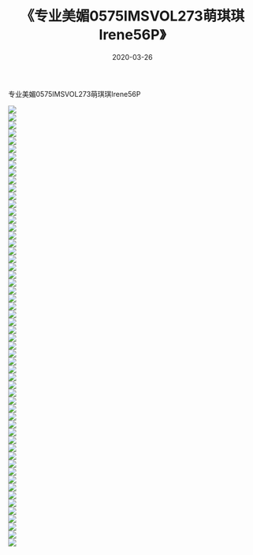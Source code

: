 ﻿---
layout: post
title:  《专业美媚0575IMSVOL273萌琪琪Irene56P》
date:   2020-03-26
img: http://pic.660000.xyz/1:/性感/2020/专业美媚0575IMSVOL273萌琪琪Irene56P/000.jpg
categories: [美女, 清纯, 唯美]
---

专业美媚0575IMSVOL273萌琪琪Irene56P

  ![](http://pic.660000.xyz/1:/性感/2020/专业美媚0575IMSVOL273萌琪琪Irene56P/001.jpg) <br> ![](http://pic.660000.xyz/1:/性感/2020/专业美媚0575IMSVOL273萌琪琪Irene56P/002.jpg) <br> ![](http://pic.660000.xyz/1:/性感/2020/专业美媚0575IMSVOL273萌琪琪Irene56P/003.jpg) <br> ![](http://pic.660000.xyz/1:/性感/2020/专业美媚0575IMSVOL273萌琪琪Irene56P/004.jpg) <br> ![](http://pic.660000.xyz/1:/性感/2020/专业美媚0575IMSVOL273萌琪琪Irene56P/005.jpg) <br> ![](http://pic.660000.xyz/1:/性感/2020/专业美媚0575IMSVOL273萌琪琪Irene56P/006.jpg) <br> ![](http://pic.660000.xyz/1:/性感/2020/专业美媚0575IMSVOL273萌琪琪Irene56P/007.jpg) <br> ![](http://pic.660000.xyz/1:/性感/2020/专业美媚0575IMSVOL273萌琪琪Irene56P/008.jpg) <br> ![](http://pic.660000.xyz/1:/性感/2020/专业美媚0575IMSVOL273萌琪琪Irene56P/009.jpg) <br> ![](http://pic.660000.xyz/1:/性感/2020/专业美媚0575IMSVOL273萌琪琪Irene56P/010.jpg) <br> ![](http://pic.660000.xyz/1:/性感/2020/专业美媚0575IMSVOL273萌琪琪Irene56P/011.jpg) <br> ![](http://pic.660000.xyz/1:/性感/2020/专业美媚0575IMSVOL273萌琪琪Irene56P/012.jpg) <br> ![](http://pic.660000.xyz/1:/性感/2020/专业美媚0575IMSVOL273萌琪琪Irene56P/013.jpg) <br> ![](http://pic.660000.xyz/1:/性感/2020/专业美媚0575IMSVOL273萌琪琪Irene56P/014.jpg) <br> ![](http://pic.660000.xyz/1:/性感/2020/专业美媚0575IMSVOL273萌琪琪Irene56P/015.jpg) <br> ![](http://pic.660000.xyz/1:/性感/2020/专业美媚0575IMSVOL273萌琪琪Irene56P/016.jpg) <br> ![](http://pic.660000.xyz/1:/性感/2020/专业美媚0575IMSVOL273萌琪琪Irene56P/017.jpg) <br> ![](http://pic.660000.xyz/1:/性感/2020/专业美媚0575IMSVOL273萌琪琪Irene56P/018.jpg) <br> ![](http://pic.660000.xyz/1:/性感/2020/专业美媚0575IMSVOL273萌琪琪Irene56P/019.jpg) <br> ![](http://pic.660000.xyz/1:/性感/2020/专业美媚0575IMSVOL273萌琪琪Irene56P/020.jpg) <br> ![](http://pic.660000.xyz/1:/性感/2020/专业美媚0575IMSVOL273萌琪琪Irene56P/021.jpg) <br> ![](http://pic.660000.xyz/1:/性感/2020/专业美媚0575IMSVOL273萌琪琪Irene56P/022.jpg) <br> ![](http://pic.660000.xyz/1:/性感/2020/专业美媚0575IMSVOL273萌琪琪Irene56P/023.jpg) <br> ![](http://pic.660000.xyz/1:/性感/2020/专业美媚0575IMSVOL273萌琪琪Irene56P/024.jpg) <br> ![](http://pic.660000.xyz/1:/性感/2020/专业美媚0575IMSVOL273萌琪琪Irene56P/025.jpg) <br> ![](http://pic.660000.xyz/1:/性感/2020/专业美媚0575IMSVOL273萌琪琪Irene56P/026.jpg) <br> ![](http://pic.660000.xyz/1:/性感/2020/专业美媚0575IMSVOL273萌琪琪Irene56P/027.jpg) <br> ![](http://pic.660000.xyz/1:/性感/2020/专业美媚0575IMSVOL273萌琪琪Irene56P/028.jpg) <br> ![](http://pic.660000.xyz/1:/性感/2020/专业美媚0575IMSVOL273萌琪琪Irene56P/029.jpg) <br> ![](http://pic.660000.xyz/1:/性感/2020/专业美媚0575IMSVOL273萌琪琪Irene56P/030.jpg) <br> ![](http://pic.660000.xyz/1:/性感/2020/专业美媚0575IMSVOL273萌琪琪Irene56P/031.jpg) <br> ![](http://pic.660000.xyz/1:/性感/2020/专业美媚0575IMSVOL273萌琪琪Irene56P/032.jpg) <br> ![](http://pic.660000.xyz/1:/性感/2020/专业美媚0575IMSVOL273萌琪琪Irene56P/033.jpg) <br> ![](http://pic.660000.xyz/1:/性感/2020/专业美媚0575IMSVOL273萌琪琪Irene56P/034.jpg) <br> ![](http://pic.660000.xyz/1:/性感/2020/专业美媚0575IMSVOL273萌琪琪Irene56P/035.jpg) <br> ![](http://pic.660000.xyz/1:/性感/2020/专业美媚0575IMSVOL273萌琪琪Irene56P/036.jpg) <br> ![](http://pic.660000.xyz/1:/性感/2020/专业美媚0575IMSVOL273萌琪琪Irene56P/037.jpg) <br> ![](http://pic.660000.xyz/1:/性感/2020/专业美媚0575IMSVOL273萌琪琪Irene56P/038.jpg) <br> ![](http://pic.660000.xyz/1:/性感/2020/专业美媚0575IMSVOL273萌琪琪Irene56P/039.jpg) <br> ![](http://pic.660000.xyz/1:/性感/2020/专业美媚0575IMSVOL273萌琪琪Irene56P/040.jpg) <br> ![](http://pic.660000.xyz/1:/性感/2020/专业美媚0575IMSVOL273萌琪琪Irene56P/041.jpg) <br> ![](http://pic.660000.xyz/1:/性感/2020/专业美媚0575IMSVOL273萌琪琪Irene56P/042.jpg) <br> ![](http://pic.660000.xyz/1:/性感/2020/专业美媚0575IMSVOL273萌琪琪Irene56P/043.jpg) <br> ![](http://pic.660000.xyz/1:/性感/2020/专业美媚0575IMSVOL273萌琪琪Irene56P/044.jpg) <br> ![](http://pic.660000.xyz/1:/性感/2020/专业美媚0575IMSVOL273萌琪琪Irene56P/045.jpg) <br> ![](http://pic.660000.xyz/1:/性感/2020/专业美媚0575IMSVOL273萌琪琪Irene56P/046.jpg) <br> ![](http://pic.660000.xyz/1:/性感/2020/专业美媚0575IMSVOL273萌琪琪Irene56P/047.jpg) <br> ![](http://pic.660000.xyz/1:/性感/2020/专业美媚0575IMSVOL273萌琪琪Irene56P/048.jpg) <br> ![](http://pic.660000.xyz/1:/性感/2020/专业美媚0575IMSVOL273萌琪琪Irene56P/049.jpg) <br> ![](http://pic.660000.xyz/1:/性感/2020/专业美媚0575IMSVOL273萌琪琪Irene56P/050.jpg) <br> ![](http://pic.660000.xyz/1:/性感/2020/专业美媚0575IMSVOL273萌琪琪Irene56P/051.jpg) <br> ![](http://pic.660000.xyz/1:/性感/2020/专业美媚0575IMSVOL273萌琪琪Irene56P/052.jpg) <br> ![](http://pic.660000.xyz/1:/性感/2020/专业美媚0575IMSVOL273萌琪琪Irene56P/053.jpg) <br> ![](http://pic.660000.xyz/1:/性感/2020/专业美媚0575IMSVOL273萌琪琪Irene56P/054.jpg) <br> ![](http://pic.660000.xyz/1:/性感/2020/专业美媚0575IMSVOL273萌琪琪Irene56P/055.jpg) <br> ![](http://pic.660000.xyz/1:/性感/2020/专业美媚0575IMSVOL273萌琪琪Irene56P/056.jpg) <br>